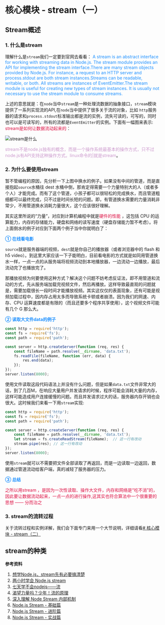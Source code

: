 # 核心模块 - stream（一）

## Stream概述
### 1. 什么是stream
理解什么是`stream`我们一定要到官网去看看：
<font color=#1E90FF>A stream is an abstract interface for working with streaming data in Node.js. The stream module provides an API for implementing the stream interface.There are many stream objects provided by Node.js. For instance, a request to an HTTP server and process.stdout are both stream instances.Streams can be readable, writable, or both. All streams are instances of EventEmitter.The stream module is useful for creating new types of stream instances. It is usually not necessary to use the stream module to consume streams.</font>

上述的意思就是：在`node`当中`stream`是一种处理流数据的抽象接口，`stream`模块提供了一系列实现流的API,在`node`当中提供了很多关于流的对象，比如 `http`服务器的请求和`process.stdout`标准输出都是流的实例，流失可读的，可写的，同时也可以是可读写的，所有的流都是`EventEmitter`的实例。下面有一幅图来表示: <font color=#DD1144>stream是如何让数据流动起来的</font>：

<img :src="$withBase('/node_stream_introduce.png')" alt="stream是什么">

<font color=#CC99CD>stream不是node.js独有的概念，而是一个操作系统最基本的操作方式，只不过node.js有API支持这种操作方式。linux命令的|就是stream</font>。

### 2. 为什么要使用stream
暂不管编程的原因，先分析一下上图中换水的例子。如果没有中间的管道，而是直接抱起`source`水桶往 dest 水桶中倒，那肯定得需要一个力量特别大的人（或者多个人）才能完成。而有了这个管道，小孩子都可以很轻松的完成换水，而且管道粗细都可以最终完成，只不过是时间长短的问题。即，有管道换水需要的力量消耗非常少，不用管道换水消耗力量很大，这个应该很好理解。

其实这里所说的“力量”，对应到计算机编程中就是<font color=#DD1144>硬件的性能</font> ，这包括 CPU 的运算能力，内存的存储能力，硬盘和网络的读写速度（硬盘存储能力暂不考虑）。将上面倒水的例子对应到下面两个例子当中你就明白了：

<font color=#1E90FF>**① 在线看电影**</font>

`source`就是服务器端的视频，`dest`就是你自己的播放器（或者浏览器中的 flash 和 h5 video）。到这里大家应该一下子能明白，目前看电影的方式就是如同用管道换水一样，一点一点的从服务端将视频流动到本地播放器，一边流动一边播放，最后流动完了也播放完了。

那播放视频为何要使用这种方式？解决这个问题不妨考虑反证法，即不用管道和流动的方式，先从服务端加载完视频文件，然后再播放。这样导致最直观的问题就是，需要加载很长一段时间才能播放视频。其实这仅仅的表面现象，还有可能是视频加载过程中，因内存占用太多而导致系统卡顿或者崩溃。因为我们的网速、内存、CPU 运算速度都是有限的（而且还要多个程序共享使用），这个视频文件可能有几个 G 那么大。

<font color=#1E90FF>**② 读取大文件data的例子**</font>

```javascript
const http = require('http');
const fs = require('fs');
const path = require('path');

const server = http.createServer(function (req, res) {
    const fileName = path.resolve(__dirname, 'data.txt');
    fs.readFile(fileName, function (err, data) {
        res.end(data);
    });
});
server.listen(8000);
```
使用文件读取这段代码语法上并没有什么问题，但是如果`data.txt`文件非常大的话，到了几百M，在响应大量用户并发请求的时候，程序可能会消耗大量的内存，这样可能造成用户连接缓慢的问题。而且并发请求过大的话，服务器内存开销也会很大。这时候我们来看一下用`stream`实现:
```javascript
const http = require('http');
const fs = require('fs');
const path = require('path');

const server = http.createServer(function (req, res) {
    const fileName = path.resolve(__dirname, 'data.txt');
    let stream = fs.createReadStream(fileName);  // 这一行有改动
    stream.pipe(res); // 这一行有改动
});
server.listen(8000);
```
使用`stream`就可以不需要把文件全部读取了再返回，而是一边读取一边返回，数据通过管道流动给客户端，真的减轻了服务器的压力。

<font color=#1E90FF>**③ 总结**</font>

<font color=#DD1144>之所以用stream ，是因为一次性读取、操作大文件，内存和网络是“吃不消”的，因此要让数据流动起来，一点一点的进行操作,这其实也符合算法中一个很重要的思想 —— 分而治之</font>

### 3. stream的流转过程
关于流转过程和实例详解，我们会下面专门来用一个大节说明，详细请看[# 核心模块 - stream（二）](https://www.taopoppy.cn/node/two_module_stream2.html)

## stream的种类

**参考资料**

1. [想学Node.js，stream先有必要搞清楚](https://juejin.im/post/5d25ce36f265da1ba84ab97a)
2. [两小时学会 Node.js stream](http://www.imooc.com/read/8/article/51)
3. [七天学不会nodejs——流](https://juejin.im/post/5b54a7f95188251afc257dac)
4. [渴望力量吗？少年！流的原理](https://juejin.im/post/5b483255f265da0f521ddf6f)
5. [深入理解 Node Stream 内部机制](https://www.barretlee.com/blog/2017/06/06/dive-to-nodejs-at-stream-module/)
6. [Node.js Stream - 基础篇](https://tech.meituan.com/2016/07/08/stream-basics.html) 
7. [Node.js Stream - 进阶篇](https://tech.meituan.com/2016/07/15/stream-internals.html)
8. [Node.js Stream - 实战篇](https://tech.meituan.com/2016/07/22/stream-in-action.html)